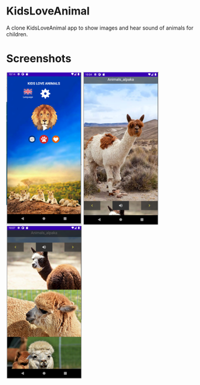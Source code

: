 # KidsLoveAnimal

A clone KidsLoveAnimal app to show images and hear sound of animals for children.




# Screenshots

<img src="https://github.com/NGNhan719/KidsLoveAnimal/blob/main/screenshots/home.png" width="200px"/>     <img src="https://github.com/NGNhan719/KidsLoveAnimal/blob/main/screenshots/animal-main.png" width="200px"/>    <img src="https://github.com/NGNhan719/KidsLoveAnimal/blob/main/screenshots/animal-moreimages.png" width="200px"/>
